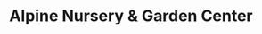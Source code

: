 ---
title: "Alpine Nursery & Garden Center"
url: /belleville/alpine-nursery-and-garden-center/
shop: garden centre
---